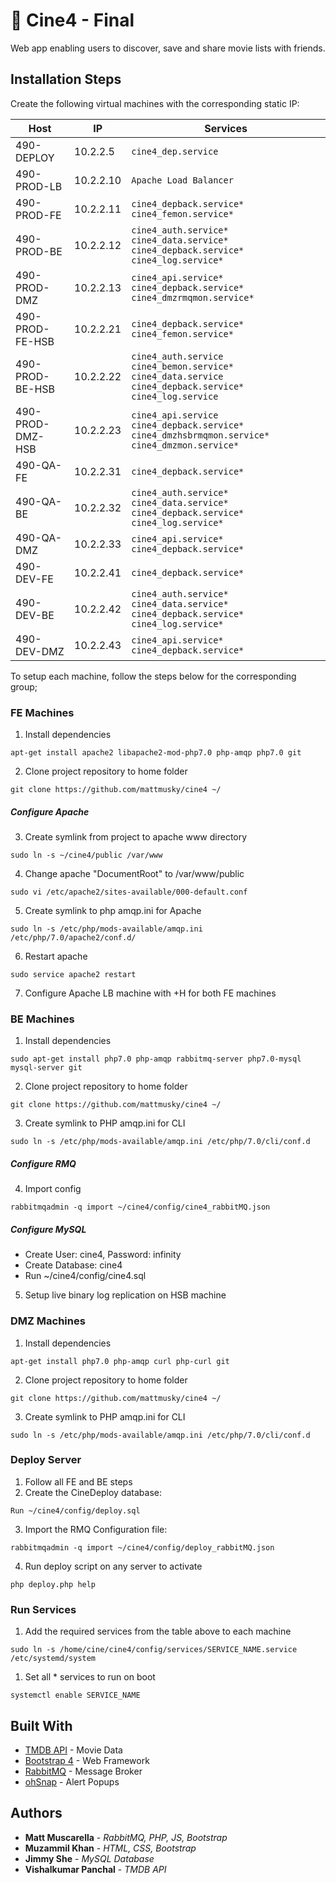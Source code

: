 # 🎥 Cine4 - Final
Web app enabling users to discover, save and share movie lists with friends.

## Installation Steps

Create the following virtual machines with the corresponding static IP:

Host|IP|Services
-----|-----|-----
490-DEPLOY|10.2.2.5|`cine4_dep.service`
490-PROD-LB|10.2.2.10|`Apache Load Balancer`
490-PROD-FE|10.2.2.11|`cine4_depback.service* cine4_femon.service*`
490-PROD-BE|10.2.2.12|`cine4_auth.service* cine4_data.service* cine4_depback.service* cine4_log.service*`
490-PROD-DMZ|10.2.2.13|`cine4_api.service* cine4_depback.service* cine4_dmzrmqmon.service*`
490-PROD-FE-HSB|10.2.2.21|`cine4_depback.service* cine4_femon.service*`
490-PROD-BE-HSB|10.2.2.22|`cine4_auth.service cine4_bemon.service* cine4_data.service cine4_depback.service* cine4_log.service`
490-PROD-DMZ-HSB|10.2.2.23|`cine4_api.service cine4_depback.service* cine4_dmzhsbrmqmon.service* cine4_dmzmon.service*`
490-QA-FE|10.2.2.31|`cine4_depback.service*`
490-QA-BE|10.2.2.32|`cine4_auth.service* cine4_data.service* cine4_depback.service* cine4_log.service*`
490-QA-DMZ|10.2.2.33|`cine4_api.service* cine4_depback.service*`
490-DEV-FE|10.2.2.41|`cine4_depback.service*`
490-DEV-BE|10.2.2.42|`cine4_auth.service* cine4_data.service* cine4_depback.service* cine4_log.service*`
490-DEV-DMZ|10.2.2.43|`cine4_api.service* cine4_depback.service*`

To setup each machine, follow the steps below for the corresponding group;

### FE Machines
1. Install dependencies
```
apt-get install apache2 libapache2-mod-php7.0 php-amqp php7.0 git
```
2. Clone project repository to home folder
```
git clone https://github.com/mattmusky/cine4 ~/
```

##### Configure Apache
3. Create symlink from project to apache www directory
```
sudo ln -s ~/cine4/public /var/www
```
4. Change apache "DocumentRoot" to /var/www/public
```
sudo vi /etc/apache2/sites-available/000-default.conf
```
5. Create symlink to php amqp.ini for Apache
```
sudo ln -s /etc/php/mods-available/amqp.ini /etc/php/7.0/apache2/conf.d/
```
6. Restart apache
```
sudo service apache2 restart
```
7. Configure Apache LB machine with +H for both FE machines


### BE Machines
1. Install dependencies
```
sudo apt-get install php7.0 php-amqp rabbitmq-server php7.0-mysql mysql-server git
```
2. Clone project repository to home folder
```
git clone https://github.com/mattmusky/cine4 ~/
```
3. Create symlink to PHP amqp.ini for CLI
```
sudo ln -s /etc/php/mods-available/amqp.ini /etc/php/7.0/cli/conf.d
```
##### Configure RMQ
4. Import config
```
rabbitmqadmin -q import ~/cine4/config/cine4_rabbitMQ.json
```

##### Configure MySQL
  + Create User: cine4, Password: infinity
  + Create Database: cine4
  + Run ~/cine4/config/cine4.sql

5. Setup live binary log replication on HSB machine

### DMZ Machines
1. Install dependencies
```
apt-get install php7.0 php-amqp curl php-curl git
```
2. Clone project repository to home folder
```
git clone https://github.com/mattmusky/cine4 ~/
```
3. Create symlink to PHP amqp.ini for CLI
```
sudo ln -s /etc/php/mods-available/amqp.ini /etc/php/7.0/cli/conf.d
```

### Deploy Server
1. Follow all FE and BE steps
2. Create the CineDeploy database:
```
Run ~/cine4/config/deploy.sql
```
3. Import the RMQ Configuration file:
```
rabbitmqadmin -q import ~/cine4/config/deploy_rabbitMQ.json
```
4. Run deploy script on any server to activate
```
php deploy.php help
```

### Run Services
1. Add the required services from the table above to each machine
```
sudo ln -s /home/cine/cine4/config/services/SERVICE_NAME.service /etc/systemd/system
```
1. Set all * services to run on boot
```
systemctl enable SERVICE_NAME
```


## Built With
* [TMDB API](https://developers.themoviedb.org/4/getting-started) - Movie Data
* [Bootstrap 4](https://getbootstrap.com/) - Web Framework
* [RabbitMQ](https://www.rabbitmq.com/) - Message Broker
* [ohSnap](https://justindomingue.github.io/ohSnap/) - Alert Popups

## Authors

* **Matt Muscarella** - *RabbitMQ, PHP, JS, Bootstrap*
* **Muzammil Khan** - *HTML, CSS, Bootstrap*
* **Jimmy She** - *MySQL Database*
* **Vishalkumar Panchal** - *TMDB API*

